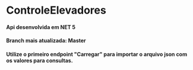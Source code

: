 # ControleElevadores
#### Api desenvolvida em NET 5
#### Branch mais atualizada: Master
#### Utilize o primeiro endpoint "Carregar" para importar o arquivo json com os valores para consultas.
